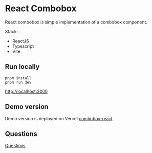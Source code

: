 # React Combobox

React combobox is simple implementation of a combobox component.

Stack:

- ReactJS
- Typescript
- Vite

## Run locally

```
pnpm install
pnpm run dev
```

[http://localhost:3000](http://localhost:3000)

## Demo version

Demo version is deployed on Vercel [combobox-react](https://react-combobox-bice.vercel.app/)

## Questions

[Questions](questions.md)

